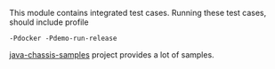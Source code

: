 This module contains integrated test cases. Running these test cases, should include profile 

```shell script
-Pdocker -Pdemo-run-release
```

[java-chassis-samples][java-chassis-samples] project provides a lot of samples.
 
[java-chassis-samples]: https://github.com/apache/servicecomb-samples/tree/master/java-chassis-samples
